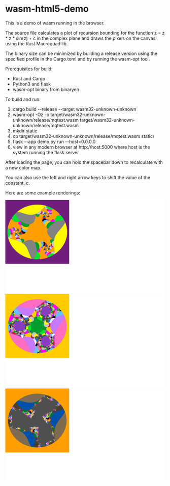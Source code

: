 # wasm-html5-demo


This is a demo of wasm running in the browser.

The source file calculates a plot of recursion bounding for the function
z = z * z * sin(z) + c in the complex plane and draws the pixels on the
canvas using the Rust Macroquad lib.

The binary size can be minimized by building a release version using the
specified profile in the Cargo.toml and by running the wasm-opt tool.

Prerequisites for build:

- Rust and Cargo
- Python3 and flask
- wasm-opt binary from binaryen

To build and run:

1) cargo build --release --target wasm32-unknown-unknown
2) wasm-opt -Oz -o target/wasm32-unknown-unknown/release/mqtest.wasm target/wasm32-unknown-unknown/release/mqtest.wasm
3) mkdir static
4) cp target/wasm32-unknown-unknown/release/mqtest.wasm static/
5) flask --app demo.py run  --host=0.0.0.0
6) view in any modern browser at http://host:5000 where host is the system running the flask server

After loading the page, you can hold the spacebar down to recalculate with a new color map.

You can also use the left and right arrow keys to shift the value of the constant, c.

Here are some example renderings:

![z = z * z * sin(z) + c](image/mq.png)
![z = z * z * sin(z) + c](image/mq2.png)
![z = z * z * sin(z) + c](image/mq3.png)
